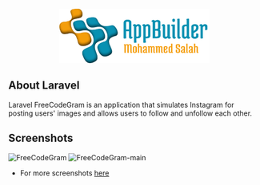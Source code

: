 
<p align="center"><img src="logo-repo.png" width="300"></p>

## About Laravel

Laravel FreeCodeGram is an application that simulates Instagram for posting users' images and allows users to follow and unfollow each other.

## Screenshots

![FreeCodeGram](https://user-images.githubusercontent.com/109177230/200645915-51b6709b-499a-4598-9f39-ca1464533df7.png)
![FreeCodeGram-main](https://user-images.githubusercontent.com/109177230/202788281-ed027fa7-b185-4e90-b69a-60f33564edc7.png)
 
 - For more screenshots [here](screenshots/SCREENSHOTS.md)
